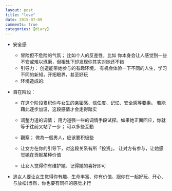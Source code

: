 ```yaml
---
layout: post
title: "love"
date: 2015-07-09
comments: true
categories: [diary]
---
```


* 安全感
  - 冒险但不危险的气氛； 比如个人的反差性，比如 你本身会让人感觉到一些不安或难以琢磨，但相处下却发现你其实对她还不错
  - 引导力： 创造能带她参与的有趣环境， 有机会体验一下不同的人生，学习不同的新知，开拓眼界，甚至好玩
  - 环境造成的:

* 自在阶段：
  - 在这个阶段累积你与女生的亲密感、信任度、记忆、安全感等要素。 若能藉此逐步加温，这段感情才会走得踏实
  - 调整力道的调情； 用力道强一些的调情手段试探。如果她正面回应，你就等于往前又站了一步； 可以多些互動
  - 觀察； 做為一個男人，应该要积极些

  - 让女方在你的引导下，对这段关系有所「投资」， 让对方有参与，让她感觉她在贡献某种价值
  -  让女人觉得你有维护她、记得她的喜好即可

* 追女人要让女生觉得你有趣、生命丰富、你有价值、跟你在一起好玩、开心、与放松(当然，你也要有同样的感觉才行


[1]: http://www.xinli001.com/info/13279/

